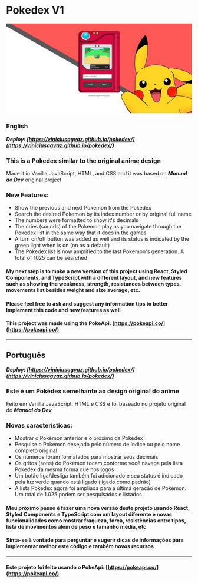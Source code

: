 Pokedex V1
==========

![image](https://raw.githubusercontent.com/viniciusagvaz/pokedex/main/img/screenshot.webp)

### English
 _**Deploy: [https://viniciusagvaz.github.io/pokedex/](https://viniciusagvaz.github.io/pokedex/)**_

### This is a Pokedex similar to the original anime design

Made it in Vanilla JavaScript, HTML, and CSS and it was based on _**Manual do Dev**_ original project  

### **New Features:**

*   Show the previous and next Pokemon from the Pokedex
*   Search the desired Pokemon by its index number or by original full name
*   The numbers were formatted to show it's decimals
*   The cries (sounds) of the Pokemon play as you navigate through the Pokedex list in the same way that it does in the games
*   A turn on/off button was added as well and its status is indicated by the green light when is on (on as a default)
*   The Pokedex list is now amplified to the last Pokemon's generation. A total of 1025 can be searched

#### My next step is to make a new version of this project using React, Styled Components, and TypeScript with a different layout, and new features such as showing the weakness, strength, resistances between types, movements list besides weight and size average, etc. 

#### Please feel free to ask and suggest any information tips to better implement this code and new features as well



  


  

#### This project was made using the PokeApi: [https://pokeapi.co/](https://pokeapi.co/) 


* * *



## Português

 _**Deploy: [https://viniciusagvaz.github.io/pokedex/](https://viniciusagvaz.github.io/pokedex/)**_

### Este é um Pokédex semelhante ao design original do anime

Feito em Vanilla JavaScript, HTML e CSS e foi baseado no projeto original do _**Manual do Dev**_

### **Novas características:**

* Mostrar o Pokémon anterior e o próximo da Pokédex
* Pesquise o Pokémon desejado pelo número de índice ou pelo nome completo original
* Os números foram formatados para mostrar seus decimais
* Os gritos (sons) do Pokémon tocam conforme você navega pela lista Pokedex da mesma forma que nos jogos
* Um botão liga/desliga também foi adicionado e seu status é indicado pela luz verde quando está ligado (ligado como padrão)
* A lista Pokedex agora foi ampliada para a última geração de Pokémon. Um total de 1.025 podem ser pesquisados ​​e listados

#### Meu próximo passo é fazer uma nova versão deste projeto usando React, Styled Components e TypeScript com um layout diferente e novas funcionalidades como mostrar fraqueza, força, resistências entre tipos, lista de movimentos além de peso e tamanho média, etc

#### Sinta-se à vontade para perguntar e sugerir dicas de informações para implementar melhor este código e também novos recursos



  

* * *

  

#### Este projeto foi feito usando o PokeApi: [https://pokeapi.co/](https://pokeapi.co/)


